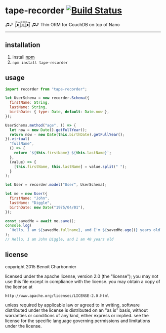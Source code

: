 # tape-recorder [![Build Status](https://travis-ci.org/minni-im/tape-recorder.svg)](https://travis-ci.org/minni-im/tape-recorder)

♫♪ |̲̅̅●̲̅̅|̲̅̅=̲̅̅|̲̅̅●̲̅̅| ♫♪
Thin ORM for CouchDB on top of Nano

---

## installation

1. install [npm](http://npmjs.org)
2. `npm install tape-recorder`

## usage

```javascript
import recorder from "tape-recorder";

let UserSchema = new recorder.Schema({
  firstName: String,
  lastName: String,
  birthDate: { type: Date, default: Date.now },
});

UserSchema.method("age", () => {
  let now = new Date().getFullYear();
  return now - new Date(this.birthDate).getFullYear();
}).virtual(
  "fullName",
  () => {
    return `${this.firstName} ${this.lastName}`;
  },
  (value) => {
    [this.firstName, this.lastName] = value.split(" ");
  }
);

let User = recorder.model("User", UserSchema);

let me = new User({
  firstName: "John",
  lastName: "Diggle",
  birthDate: new Date("1975/04/01"),
});

const savedMe = await me.save();
console.log(
  `Hello, I am ${savedMe.fullname}, and I'm ${savedMe.age()} years old`
);
// Hello, I am John Diggle, and I am 40 years old
```

## license

copyright 2015 Benoit Charbonnier

licensed under the apache license, version 2.0 (the "license");
you may not use this file except in compliance with the license.
you may obtain a copy of the license at

    http://www.apache.org/licenses/LICENSE-2.0.html

unless required by applicable law or agreed to in writing, software
distributed under the license is distributed on an "as is" basis,
without warranties or conditions of any kind, either express or implied.
see the license for the specific language governing permissions and
limitations under the license.
